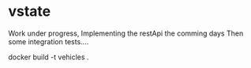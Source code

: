 # vstate
Work under progress, 
Implementing the restApi the comming days
Then some integration tests....

 docker build -t vehicles .